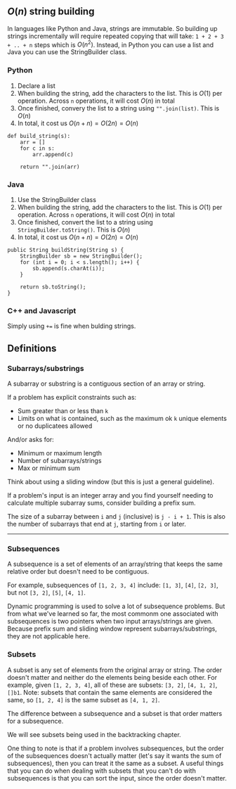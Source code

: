 ## $O(n)$ string building

In languages like Python and Java, strings are immutable. So building up strings incrementally will require repeated copying that will take: `1 + 2 + 3 + .. + n` steps which is $O(n^2)$. Instead, in Python you can use a list and Java you can use the StringBuilder class.

### Python

1. Declare a list
2. When building the string, add the characters to the list. This is $O(1)$ per operation. Across `n` operations, it will cost $O(n)$ in total
3. Once finished, convery the list to a string using `"".join(list)`. This is $O(n)$
4. In total, it cost us $O(n + n) = O(2n) = O(n)$

```
def build_string(s):
    arr = []
    for c in s:
        arr.append(c)

    return "".join(arr)
```

### Java

1. Use the StringBuilder class
2. When building the string, add the characters to the list. This is $O(1)$ per operation. Across `n` operations, it will cost $O(n)$ in total
3. Once finished, convert the list to a string using `StringBuilder.toString()`. This is $O(n)$
4. In total, it cost us $O(n + n) = O(2n) = O(n)$

```
public String buildString(String s) {
    StringBuilder sb = new StringBuilder();
    for (int i = 0; i < s.length(); i++) {
        sb.append(s.charAt(i));
    }

    return sb.toString();
}
```

### C++ and Javascript

Simply using `+=` is fine when bulding strings.

## Definitions

### Subarrays/substrings

A subarray or substring is a contiguous section of an array or string.

If a problem has explicit constraints such as:

- Sum greater than or less than `k`
- Limits on what is contained, such as the maximum ok `k` unique elements or no duplicatees allowed

And/or asks for:

- Minimum or maximum length
- Number of subarrays/strings
- Max or minimum sum

Think about using a sliding window (but this is just a general guideline).

If a problem's input is an integer array and you find yourself needing to calculate multiple subarray sums, consider building a prefix sum.

The size of a subarray between `i` and `j` (inclusive) is `j - i + 1`. This is also the number of subarrays that end at `j`, starting from `i` or later.

-----------------------------------

### Subsequences

A subsequence is a set of elements of an array/string that keeps the same relative order but doesn't need to be contiguous.

For example, subsequences of `[1, 2, 3, 4]` include: `[1, 3]`, `[4]`, `[2, 3]`, but not `[3, 2]`, `[5]`, `[4, 1]`.

Dynamic programming is used to solve a lot of subsequence problems. But from what we've learned so far, the most commonm one associated with subsequences is two pointers when two input arrays/strings are given. Because prefix sum and sliding window represent subarrays/substrings, they are not applicable here.

### Subsets

A subset is any set of elements from the original array or string. The order doesn't matter and neither do the elements being beside each other. For example, given `[1, 2, 3, 4]`, all of these are subsets: `[3, 2]`, `[4, 1, 2]`, `[]b1`. Note: subsets that contain the same elements are considered the same, so `[1, 2, 4]` is the same subset as `[4, 1, 2]`.

The difference between a subsequence and a subset is that order matters for a subsequence.

We will see subsets being used in the backtracking chapter.

One thing to note is that if a problem involves subsequences, but the order of the subsequences doesn't actually matter (let's say it wants the sum of subsequences), then you can treat it the same as a subset. A useful things that you can do when dealing with subsets that you can't do with subsequences is that you can sort the input, since the order doesn't matter.

